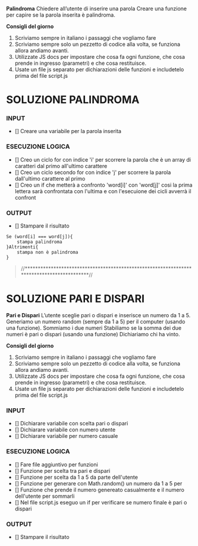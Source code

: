 **Palindroma**
Chiedere all’utente di inserire una parola
Creare una funzione per capire se la parola inserita è palindroma.

**Consigli del giorno**
1. Scriviamo sempre in italiano i passaggi che vogliamo fare
2. Scriviamo sempre solo un pezzetto di codice alla volta, se funziona allora andiamo avanti.
3. Utilizzate JS docs per impostare che cosa fa ogni funzione, che cosa prende in ingresso (parametri) e che cosa restituisce.
4. Usate un file js separato per dichiarazioni delle funzioni e includetelo prima del file script.js


# SOLUZIONE PALINDROMA 

### INPUT

- [] Creare una variabile per la parola inserita

### ESECUZIONE LOGICA

- [] Creo un ciclo for con indice 'i' per scorrere la parola che è un array di caratteri dal primo all'ultimo carattere
- [] Creo un ciclo secondo for con indice 'j' per scorrere la parola dall'ultimo carattere al primo
- [] Creo un if che metterà a confronto 'word[i]' con 'word[j]' cosi la prima lettera sarà confrontata con l'ultima e con l'esecuione dei cicli avverrà il confront 

### OUTPUT

- [] Stampare il risultato

```
Se (word[i] === word[j]){
    stampa palindroma
}Altrimenti{
    stampa non è palindroma
}

```

> //******************************************************************************************//

# SOLUZIONE PARI E DISPARI 


**Pari e Dispari** 
L’utente sceglie pari o dispari e inserisce un numero da 1 a 5.
Generiamo un numero random (sempre da 1 a 5) per il computer (usando una funzione).
Sommiamo i due numeri
Stabiliamo se la somma dei due numeri è pari o dispari (usando una funzione)
Dichiariamo chi ha vinto.

**Consigli del giorno**
1. Scriviamo sempre in italiano i passaggi che vogliamo fare
2. Scriviamo sempre solo un pezzetto di codice alla volta, se funziona allora andiamo avanti.
3. Utilizzate JS docs per impostare che cosa fa ogni funzione, che cosa prende in ingresso (parametri) e che cosa restituisce.
4. Usate un file js separato per dichiarazioni delle funzioni e includetelo prima del file script.js

### INPUT

- [] Dichiarare variabile con scelta pari o dispari
- [] Dichiarare variabile con numero utente
- [] Dichiarare variabile per numero casuale

### ESECUZIONE LOGICA

- [] Fare file aggiuntivo per funzioni
- [] Funzione per scelta tra pari e dispari
- [] Funzione per scelta da 1 a 5 da parte dell'utente
- [] Funzione per generare con Math.random() un numero da  1 a 5 per
- [] Funzione che prende il numero genereato casualmente e il numero dell'utente per sommarli
- [] Nel file script.js eseguo un if per verificare se numero finale è pari o dispari


### OUTPUT

- [] Stampare il risultato
